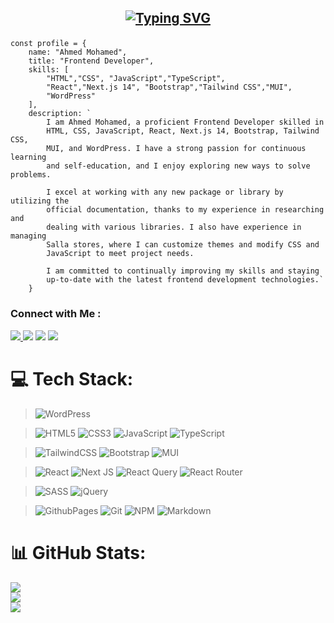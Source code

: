 ## <p align="center"> [![Typing SVG](https://readme-typing-svg.herokuapp.com?font=Fira+Code&weight=500&size=32&pause=1000&background=070B0E00&center=true&vCenter=true&random=true&width=435&lines=Ahmed+Mohamed)](https://git.io/typing-svg)
</p>

<!-- [![Typing SVG](https://readme-typing-svg.herokuapp.com?font=Fira+Code&weight=900&size=24&duration=4999&pause=999&color=0440F7&background=070B0E00&vCenter=true&random=true&width=435&lines=Front-end+Developer;WordPress++Developer)](https://git.io/typing-svg) -->


```JS
const profile = {
    name: "Ahmed Mohamed",
    title: "Frontend Developer",
    skills: [
        "HTML","CSS", "JavaScript","TypeScript", 
        "React","Next.js 14", "Bootstrap","Tailwind CSS","MUI", 
        "WordPress"
    ],
    description: `
        I am Ahmed Mohamed, a proficient Frontend Developer skilled in 
        HTML, CSS, JavaScript, React, Next.js 14, Bootstrap, Tailwind CSS, 
        MUI, and WordPress. I have a strong passion for continuous learning 
        and self-education, and I enjoy exploring new ways to solve problems.

        I excel at working with any new package or library by utilizing the 
        official documentation, thanks to my experience in researching and 
        dealing with various libraries. I also have experience in managing 
        Salla stores, where I can customize themes and modify CSS and 
        JavaScript to meet project needs.

        I am committed to continually improving my skills and staying 
        up-to-date with the latest frontend development technologies.`
    }
```

### Connect with Me :

<a href="mailto:ahmedmohamedprofile@gmail.com" target="_blank"><img src="https://img.shields.io/badge/-Ahmed%20Mohamed-0077B5?style=for-the-badge&logo=Gmail&logoColor=red"/>
</a>  <a href="https://www.linkedin.com/in/ahmed-mohamed-ag/" target="_blank"><img src="https://img.shields.io/badge/-Ahmed%20Mohamed-0077B5?style=for-the-badge&logo=Linkedin&logoColor=white"/></a>
<a href="https://wa.me/201151101537" target="_blank"><img src="https://img.shields.io/badge/-Ahmed%20Mohamed-238636?style=for-the-badge&logo=Whatsapp&logoColor=white"/></a>
<a href="https://www.youtube.com/@Web_3_dev" target="_blank"><img src="https://img.shields.io/badge/-Ahmed%20Mohamed-red?style=for-the-badge&logo=Youtube&logoColor=white"/></a>

# 💻 Tech Stack:
>![WordPress](https://img.shields.io/badge/WordPress-%23117AC9.svg?style=for-the-badge&logo=WordPress&logoColor=white)

>![HTML5](https://img.shields.io/badge/html5-%23E34F26.svg?style=for-the-badge&logo=html5&logoColor=white) 
![CSS3](https://img.shields.io/badge/css3-%231572B6.svg?style=for-the-badge&logo=css3&logoColor=white) 
![JavaScript](https://img.shields.io/badge/javascript-%23323330.svg?style=for-the-badge&logo=javascript&logoColor=%23F7DF1E)
![TypeScript](https://img.shields.io/badge/typescript-%23007ACC.svg?style=for-the-badge&logo=typescript&logoColor=white)  

>![TailwindCSS](https://img.shields.io/badge/tailwindcss-%2338B2AC.svg?style=for-the-badge&logo=tailwind-css&logoColor=white) 
![Bootstrap](https://img.shields.io/badge/bootstrap-%238511FA.svg?style=for-the-badge&logo=bootstrap&logoColor=white)
![MUI](https://img.shields.io/badge/MUI-%230081CB.svg?style=for-the-badge&logo=mui&logoColor=white)  

>![React](https://img.shields.io/badge/react-%2320232a.svg?style=for-the-badge&logo=react&logoColor=%2361DAFB)
![Next JS](https://img.shields.io/badge/Next-black?style=for-the-badge&logo=next.js&logoColor=white) 
![React Query](https://img.shields.io/badge/-React%20Query-FF4154?style=for-the-badge&logo=react%20query&logoColor=white) 
![React Router](https://img.shields.io/badge/React_Router-CA4245?style=for-the-badge&logo=react-router&logoColor=white) 

>![SASS](https://img.shields.io/badge/SASS-hotpink.svg?style=for-the-badge&logo=SASS&logoColor=white) 
![jQuery](https://img.shields.io/badge/jquery-%230769AD.svg?style=for-the-badge&logo=jquery&logoColor=white) 

>![GithubPages](https://img.shields.io/badge/github%20pages-121013?style=for-the-badge&logo=github&logoColor=white) 
![Git](https://img.shields.io/badge/git-%23F05033.svg?style=for-the-badge&logo=git&logoColor=white) 
![NPM](https://img.shields.io/badge/NPM-%23CB3837.svg?style=for-the-badge&logo=npm&logoColor=white)
![Markdown](https://img.shields.io/badge/markdown-%23000000.svg?style=for-the-badge&logo=markdown&logoColor=white) 

# 📊 GitHub Stats:
![](https://github-readme-stats.vercel.app/api?username=ahmedmohamedag&theme=dark&hide_border=false&include_all_commits=false&count_private=false)<br/>
![](https://github-readme-streak-stats.herokuapp.com/?user=ahmedmohamedag&theme=dark&hide_border=false)<br/>
![](https://github-readme-stats.vercel.app/api/top-langs/?username=ahmedmohamedag&theme=dark&hide_border=false&include_all_commits=false&count_private=false&layout=compact)
